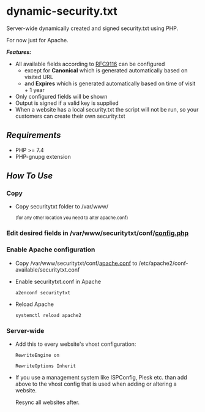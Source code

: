 # dynamic-security.txt

Server-wide dynamically created and signed security.txt using PHP.

For now just for Apache.

***Features:***
- All available fields according to [RFC9116](https://www.rfc-editor.org/rfc/rfc9116) can be configured
  - except for **Canonical** which is generated automatically based on visited URL
  - and **Expires** which is generated automatically based on time of visit + 1 year
- Only configured fields will be shown
- Output is signed if a valid key is supplied
- When a website has a local security.txt the script will not be run, so your customers can create their own security.txt

## _Requirements_

- PHP >= 7.4
- PHP-gnupg extension

## _How To Use_

### Copy

- Copy securitytxt folder to /var/www/

  <sup>(for any other location you need to alter apache.conf)</sup>

### Edit desired fields in /var/www/securitytxt/conf/[config.php](securitytxt/conf/config.php)

### Enable Apache configuration

* Copy /var/www/securitytxt/conf/[apache.conf](securitytxt/conf/apache.conf) to /etc/apache2/conf-available/securitytxt.conf

* Enable securitytxt.conf in Apache

  ```a2enconf securitytxt```

* Reload Apache

  ```systemctl reload apache2```

### Server-wide

- Add this to every website's vhost configuration:

  ```RewriteEngine on```
  
  ```RewriteOptions Inherit```

- If you use a management system like ISPConfig, Plesk etc. than add above to the vhost config that is used when adding or altering a website.

  Resync all websites after.
